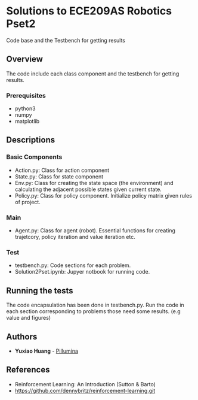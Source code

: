 # Solutions to ECE209AS Robotics Pset2

Code base and the Testbench for getting results

## Overview
The code include each class component and the testbench for getting results.
### Prerequisites

* python3
* numpy
* matplotlib
## Descriptions
### Basic Components
* Action.py: Class for action component
* State.py: Class for state component
* Env.py: Class for creating the state space (the environment) and calculating the adjacent possible states given current state.
* Policy.py: Class for policy component. Initialize policy matrix given rules of project.
### Main
* Agent.py: Class for agent (robot). Essential functions for creating trajetcory, policy iteration and value iteration etc.
### Test
* testbench.py: Code sections for each problem.
* Solution2Pset.ipynb: Jupyer notbook for running code.

## Running the tests

The code encapsulation has been done in testbench.py. Run the code in each section corresponding to problems those need some results. (e.g value and figures) 

## Authors

* **Yuxiao Huang** - [Pillumina](https://github.com/Pillumina)

## References

* Reinforcement Learning: An Introduction (Sutton & Barto)
* https://github.com/dennybritz/reinforcement-learning.git 



